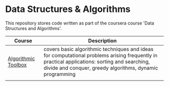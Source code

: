 # Data Structures & Algorithms

This repository stores code written as part of the coursera course 'Data Structures and Algorithms'. 

<table>
<thead>
  <tr>
    <th>Course</th>
    <th>Description</th>
  </tr>
</thead>
<tbody>
  <tr>
    <td> <a href = "1_algorithmic_toolbox/algorithmic_toolbox_index.md">Algorithmic Toolbox</td>
    <td>covers basic algorithmic techniques and ideas for computational problems arising frequently in practical applications: sorting and searching, divide and conquer, greedy algorithms, dynamic programming</td>
  </tr>
  <tr>
    <td></td>
    <td></td>
  </tr>
</tbody>
</table>
